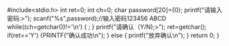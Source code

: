 #include<stdio.h>
int ret=0;
int ch=0;
char password[20]={0};
printf("请输入密码:>");
scanf("%s",password);//输入密码123456 ABCD
while((ch=getchar())!='\n')
{
;
}
printf("请确认（Y/N);>");
ret=getchar();
if(ret=='Y')
{PRINTF("确认成功\n");
}
else
{
printf("放弃确认\n");
}
return 0;
}
